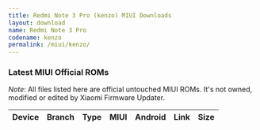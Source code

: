 ```yaml
---
title: Redmi Note 3 Pro (kenzo) MIUI Downloads
layout: download
name: Redmi Note 3 Pro
codename: kenzo
permalink: /miui/kenzo/
---
```


### Latest MIUI Official ROMs
*Note*: All files listed here are official untouched MIUI ROMs. It's not owned, modified or edited by Xiaomi Firmware Updater.


<div class="table-responsive-md" id="table-wrapper">
<table id="firmware" class="compact table table-striped table-hover table-sm">
    <thead class="thead-dark">
        <tr>
            <th>Device</th>
            <th>Branch</th>
            <th>Type</th>
            <th>MIUI</th>
            <th>Android</th>
            <th>Link</th>
            <th>Size</th>
        </tr>
    </thead>
    <script>loadMiuiDownloads('kenzo')</script>
</table>
</div>
